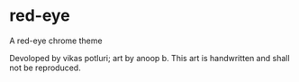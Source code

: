 red-eye
=======

A red-eye chrome theme

Devoloped by vikas potluri; art by anoop b. This art is handwritten and shall not be reproduced.
